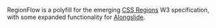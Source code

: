 RegionFlow is a polyfill for the emerging [CSS Regions](http://dev.w3.org/csswg/css-regions/)
W3 specification, with some expanded functionality for [Alongslide](http://alongslide.com/).